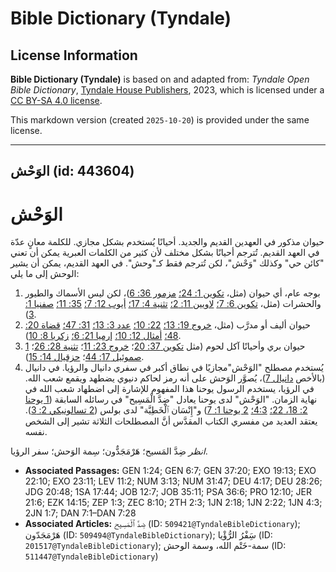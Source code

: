 # Bible Dictionary (Tyndale)

## License Information

**Bible Dictionary (Tyndale)** is based on and adapted from: _Tyndale Open Bible Dictionary_, [Tyndale House Publishers](https://tyndaleopenresources.com/), 2023, which is licensed under a [CC BY-SA 4.0 license](https://creativecommons.org/licenses/by-sa/4.0/legalcode.en).

This markdown version (created `2025-10-20`) is provided under the same license.



--------------------------------

## الوَحْش (id: 443604)

الوَحْش
=======

حيوان مذكور في العهدين القديم والجديد. أحيانًا يُستخدم بشكل مجازي. للكلمة معانٍ عدّة في العهد القديم. تُترجم أحيانًا بشكل مختلف لأن كثير من الكلمات العبرية يمكن أن تعني "كائن حي" وكذلك "وَحْش"، لكن تُترجم فقط كـ"وحش". في العهد القديم، يمكن أن يشير الوحش إلى ما يلي:

1. بوجه عام، أي حيوان (مثل، [تكوين 1: 24؛](https://ref.ly/Gen1:24) [مزمور 36: 6](https://ref.ly/Ps36:6))، لكن ليس الأسماك والطيور والحشرات (مثل، [تكوين 6: 7؛](https://ref.ly/Gen6:7) [لاويين 11: 2؛](https://ref.ly/Lev11:2) [تثنية 4: 17؛](https://ref.ly/Deut4:17) [أيوب 12: 7؛](https://ref.ly/Job12:7) [35: 11؛](https://ref.ly/Job35:11) [صفنيا 1: 3](https://ref.ly/Zeph1:3)).
2. حيوان أليف أو مدرَّب (مثل، [خروج 19: 13؛](https://ref.ly/Exod19:13) [22: 10؛](https://ref.ly/Exod22:10) [عدد 3: 13؛](https://ref.ly/Num3:13) [31: 47؛](https://ref.ly/Num31:47) [قضاة 20: 48؛](https://ref.ly/Judg20:48) [أمثال 12: 10؛](https://ref.ly/Prov12:10) [إرميا 21: 6؛](https://ref.ly/Jer21:6) [زكريا 8: 10](https://ref.ly/Zech8:10)).
3. حيوان بري وأحيانًا آكل لحوم (مثل [تكوين 37: 20](https://ref.ly/Gen37:20)؛ [خروج 23: 11](https://ref.ly/Exod23:11)؛ [تثنية 28: 26](https://ref.ly/Deut28:26)؛ [1 صموئيل 17: 44](https://ref.ly/1Sam17:44)؛ [حزقيال 14: 15](https://ref.ly/Ezek14:15)).
4. يُستخدم مصطلح "الوَحْش"مجازيًا في نطاق أكبر في سفري دانيال والرؤيا. في دانيال (بالأخص [دانيال 7](https://ref.ly/Dan7:1-Dan7:28))، يُصوَّر الوَحش على أنه رمز لحاكم دنيوي يضطهد ويقمع شعب الله. في الرؤيا، يستخدم الرسول يوحنا هذا المفهوم للإشارة إلى اضطهاد شعب الله في نهاية الزمان. "الوَحْش" لدى يوحنا يعادل "ضِدَّ الْمَسِيح" في رسائله السابقة ([1 يوحنا 2: 18، 22؛](https://ref.ly/1John2:18,1John2:22) [4:3؛](https://ref.ly/1John4:3) [2 يوحنا 1: 7](https://ref.ly/2John1:7)) و"إِنْسَان ٱلْخَطِيَّة" لدى بولس ([2 تسالونيكي 2: 3](https://ref.ly/2Thess2:3)). يعتقد العديد من مفسري الكتاب المقدَّس أنَّ المصطلحات الثلاثة تشير إلى الشخص نفسه.

*انظر* ضِدَّ المَسيح؛ هَرْمَجَدٌّون؛ سِمة الوَحش؛ سفر الرؤيا.

* **Associated Passages:** GEN 1:24; GEN 6:7; GEN 37:20; EXO 19:13; EXO 22:10; EXO 23:11; LEV 11:2; NUM 3:13; NUM 31:47; DEU 4:17; DEU 28:26; JDG 20:48; 1SA 17:44; JOB 12:7; JOB 35:11; PSA 36:6; PRO 12:10; JER 21:6; EZK 14:15; ZEP 1:3; ZEC 8:10; 2TH 2:3; 1JN 2:18; 1JN 2:22; 1JN 4:3; 2JN 1:7; DAN 7:1–DAN 7:28
* **Associated Articles:** ضِدَّ ٱلْمَسِيح (ID: `509421@TyndaleBibleDictionary`); هَرْمَجَدّون (ID: `509494@TyndaleBibleDictionary`); سَِفْرُ الرُّؤْيا (ID: `201517@TyndaleBibleDictionary`); سمة-خَتْم الله، وسمة الوحش (ID: `511447@TyndaleBibleDictionary`)

